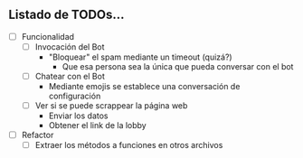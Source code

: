 ## Listado de TODOs...


* [ ] Funcionalidad 
  * [ ] Invocación del Bot
    * "Bloquear" el spam mediante un timeout (quizá?)
      * Que esa persona sea la única que pueda conversar con el bot
  * [ ] Chatear con el Bot
    * Mediante emojis se establece una conversación de configuración
  * [ ] Ver si se puede scrappear la página web 
    * Enviar los datos
    * Obtener el link de la lobby

* [ ] Refactor
  * [ ] Extraer los métodos a funciones en otros archivos